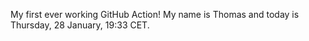 My first ever working GitHub Action!
My name is Thomas and today is Thursday, 28 January, 19:33 CET. 
